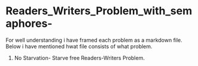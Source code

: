 # Readers_Writers_Problem_with_semaphores-
For well understanding i have framed each problem as a markdown file. Below i have mentioned hwat file consists of what problem.
1. No Starvation- Starve free Readers-Writers Problem.
